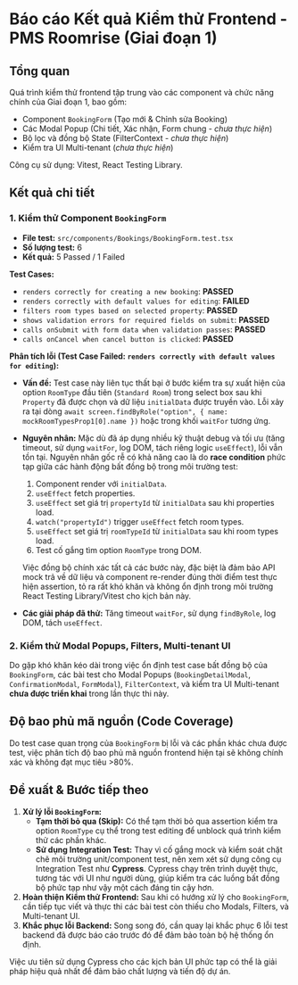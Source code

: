 # Báo cáo Kết quả Kiểm thử Frontend - PMS Roomrise (Giai đoạn 1)

## Tổng quan

Quá trình kiểm thử frontend tập trung vào các component và chức năng chính của Giai đoạn 1, bao gồm:

*   Component `BookingForm` (Tạo mới & Chỉnh sửa Booking)
*   Các Modal Popup (Chi tiết, Xác nhận, Form chung - *chưa thực hiện*)
*   Bộ lọc và đồng bộ State (FilterContext - *chưa thực hiện*)
*   Kiểm tra UI Multi-tenant (*chưa thực hiện*)

Công cụ sử dụng: Vitest, React Testing Library.

## Kết quả chi tiết

### 1. Kiểm thử Component `BookingForm`

*   **File test:** `src/components/Bookings/BookingForm.test.tsx`
*   **Số lượng test:** 6
*   **Kết quả:** 5 Passed / 1 Failed

**Test Cases:**

*   `renders correctly for creating a new booking`: **PASSED**
*   `renders correctly with default values for editing`: **FAILED**
*   `filters room types based on selected property`: **PASSED**
*   `shows validation errors for required fields on submit`: **PASSED**
*   `calls onSubmit with form data when validation passes`: **PASSED**
*   `calls onCancel when cancel button is clicked`: **PASSED**

**Phân tích lỗi (Test Case Failed: `renders correctly with default values for editing`):**

*   **Vấn đề:** Test case này liên tục thất bại ở bước kiểm tra sự xuất hiện của option `RoomType` đầu tiên (`Standard Room`) trong select box sau khi `Property` đã được chọn và dữ liệu `initialData` được truyền vào. Lỗi xảy ra tại dòng `await screen.findByRole("option", { name: mockRoomTypesProp1[0].name })` hoặc trong khối `waitFor` tương ứng.
*   **Nguyên nhân:** Mặc dù đã áp dụng nhiều kỹ thuật debug và tối ưu (tăng timeout, sử dụng `waitFor`, log DOM, tách riêng logic `useEffect`), lỗi vẫn tồn tại. Nguyên nhân gốc rễ có khả năng cao là do **race condition** phức tạp giữa các hành động bất đồng bộ trong môi trường test:
    1.  Component render với `initialData`.
    2.  `useEffect` fetch properties.
    3.  `useEffect` set giá trị `propertyId` từ `initialData` sau khi properties load.
    4.  `watch("propertyId")` trigger `useEffect` fetch room types.
    5.  `useEffect` set giá trị `roomTypeId` từ `initialData` sau khi room types load.
    6.  Test cố gắng tìm option `RoomType` trong DOM.
    
    Việc đồng bộ chính xác tất cả các bước này, đặc biệt là đảm bảo API mock trả về dữ liệu và component re-render đúng thời điểm test thực hiện assertion, tỏ ra rất khó khăn và không ổn định trong môi trường React Testing Library/Vitest cho kịch bản này.
*   **Các giải pháp đã thử:** Tăng timeout `waitFor`, sử dụng `findByRole`, log DOM, tách `useEffect`.

### 2. Kiểm thử Modal Popups, Filters, Multi-tenant UI

Do gặp khó khăn kéo dài trong việc ổn định test case bất đồng bộ của `BookingForm`, các bài test cho Modal Popups (`BookingDetailModal`, `ConfirmationModal`, `FormModal`), `FilterContext`, và kiểm tra UI Multi-tenant **chưa được triển khai** trong lần thực thi này.

## Độ bao phủ mã nguồn (Code Coverage)

Do test case quan trọng của `BookingForm` bị lỗi và các phần khác chưa được test, việc phân tích độ bao phủ mã nguồn frontend hiện tại sẽ không chính xác và không đạt mục tiêu >80%.

## Đề xuất & Bước tiếp theo

1.  **Xử lý lỗi `BookingForm`:**
    *   **Tạm thời bỏ qua (Skip):** Có thể tạm thời bỏ qua assertion kiểm tra option `RoomType` cụ thể trong test editing để unblock quá trình kiểm thử các phần khác.
    *   **Sử dụng Integration Test:** Thay vì cố gắng mock và kiểm soát chặt chẽ môi trường unit/component test, nên xem xét sử dụng công cụ Integration Test như **Cypress**. Cypress chạy trên trình duyệt thực, tương tác với UI như người dùng, giúp kiểm tra các luồng bất đồng bộ phức tạp như vậy một cách đáng tin cậy hơn.
2.  **Hoàn thiện Kiểm thử Frontend:** Sau khi có hướng xử lý cho `BookingForm`, cần tiếp tục viết và thực thi các bài test còn thiếu cho Modals, Filters, và Multi-tenant UI.
3.  **Khắc phục lỗi Backend:** Song song đó, cần quay lại khắc phục 6 lỗi test backend đã được báo cáo trước đó để đảm bảo toàn bộ hệ thống ổn định.

Việc ưu tiên sử dụng Cypress cho các kịch bản UI phức tạp có thể là giải pháp hiệu quả nhất để đảm bảo chất lượng và tiến độ dự án.

